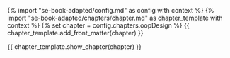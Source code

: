 <frontmatter>
{% import "se-book-adapted/config.md" as config with context %}
{% import "se-book-adapted/chapters/chapter.md" as chapter_template with context %}
{% set chapter = config.chapters.oopDesign %}
{{ chapter_template.add_front_matter(chapter) }}
</frontmatter>

{{ chapter_template.show_chapter(chapter) }}